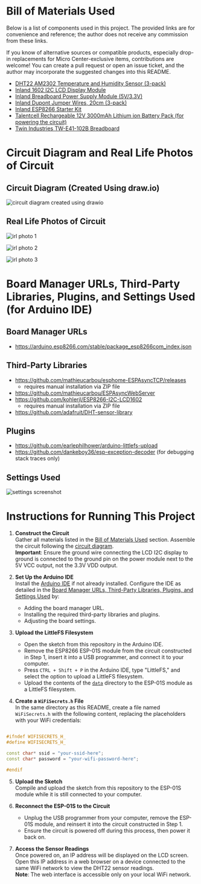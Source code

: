 # Bill of Materials Used

Below is a list of components used in this project. The provided links are for convenience and reference; the author does not receive any commission from these links.

If you know of alternative sources or compatible products, especially drop-in replacements for Micro Center-exclusive items, contributions are welcome! You can create a pull request or open an issue ticket, and the author may incorporate the suggested changes into this README.

- [DHT22 AM2302 Temperature and Humidity Sensor (3-pack)](https://www.ebay.com/itm/285880858402)
- [Inland 1602 I2C LCD Display Module](https://www.microcenter.com/product/632704/inland-1602-i2c-lcd-display-module)
- [Inland Breadboard Power Supply Module (5V/3.3V)](https://www.ebay.com/itm/276578559475)
- [Inland Dupont Jumper Wires, 20cm (3-pack)](https://www.microcenter.com/product/613879/inland-dupont-jumper-wire-20cm-3-pack)
- [Inland ESP8266 Starter Kit](https://www.microcenter.com/product/617248/inland-esp8266-starter-kit)
- [Talentcell Rechargeable 12V 3000mAh Lithium ion Battery Pack (for powering the circuit)](https://www.amazon.com/gp/product/B01M7Z9Z1N/)
- [Twin Industries TW-E41-102B Breadboard](https://www.digikey.com/en/products/detail/twin-industries/TW-E41-102B/643113)

# Circuit Diagram and Real Life Photos of Circuit

## Circuit Diagram (Created Using draw.io)

![circuit diagram created using drawio](./connection_diagram_sensor_server_fin.jpg)

## Real Life Photos of Circuit

![irl photo 1](./irl_circuit_photo_739907.jpg)

![irl photo 2](./irl_circuit_photo_811079.jpg)

![irl photo 3](./irl_circuit_photo_832213.jpg)

# Board Manager URLs, Third-Party Libraries, Plugins, and Settings Used (for Arduino IDE)

## Board Manager URLs

- https://arduino.esp8266.com/stable/package_esp8266com_index.json

## Third-Party Libraries

- https://github.com/mathieucarbou/esphome-ESPAsyncTCP/releases
    - requires manual installation via ZIP file
- https://github.com/mathieucarbou/ESPAsyncWebServer
- https://github.com/kohlerjl/ESP8266-I2C-LCD1602
    - requires manual installation via ZIP file
- https://github.com/adafruit/DHT-sensor-library

## Plugins

- https://github.com/earlephilhower/arduino-littlefs-upload
- https://github.com/dankeboy36/esp-exception-decoder (for debugging stack traces only)

## Settings Used

![settings screenshot](./arduino_ide_settings.png)

# Instructions for Running This Project

1. **Construct the Circuit**  
   Gather all materials listed in the [Bill of Materials Used](#bill-of-materials-used) section. Assemble the circuit following the [circuit diagram](#circuit-diagram-created-using-drawio).  
   **Important**: Ensure the ground wire connecting the LCD I2C display to ground is connected to the ground pin on the power module next to the 5V VCC output, not the 3.3V VDD output.

2. **Set Up the Arduino IDE**  
   Install the [Arduino IDE](https://www.arduino.cc/en/software) if not already installed. Configure the IDE as detailed in the [Board Manager URLs, Third-Party Libraries, Plugins, and Settings Used](#board-manager-urls-third---party-libraries-plugins-and-settings-used-for-arduino-ide) by:
    - Adding the board manager URL.
    - Installing the required third-party libraries and plugins.
    - Adjusting the board settings.

3. **Upload the LittleFS Filesystem**  
    - Open the sketch from this repository in the Arduino IDE.
    - Remove the ESP8266 ESP-01S module from the circuit constructed in Step 1, insert it into a USB programmer, and connect it to your computer.
    - Press `CTRL + Shift + P` in the Arduino IDE, type "LittleFS," and select the option to upload a LittleFS filesystem.
    - Upload the contents of the [`data`](./data) directory to the ESP-01S module as a LittleFS filesystem.

4. **Create a `WiFiSecrets.h` File**  
   In the same directory as this README, create a file named `WiFiSecrets.h` with the following content, replacing the placeholders with your WiFi credentials:
```cpp

#ifndef WIFISECRETS_H_
#define WIFISECRETS_H_

const char* ssid = "your-ssid-here";
const char* password = "your-wifi-password-here";

#endif

```

5. **Upload the Sketch**  
   Compile and upload the sketch from this repository to the ESP-01S module while it is still connected to your computer.

6. **Reconnect the ESP-01S to the Circuit**  
    - Unplug the USB programmer from your computer, remove the ESP-01S module, and reinsert it into the circuit constructed in Step 1.
    - Ensure the circuit is powered off during this process, then power it back on.

7. **Access the Sensor Readings**  
   Once powered on, an IP address will be displayed on the LCD screen. Open this IP address in a web browser on a device connected to the same WiFi network to view the DHT22 sensor readings.  
   **Note**: The web interface is accessible only on your local WiFi network.

